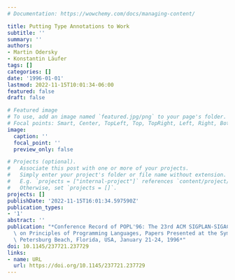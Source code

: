 ```yaml
---
# Documentation: https://wowchemy.com/docs/managing-content/

title: Putting Type Annotations to Work
subtitle: ''
summary: ''
authors:
- Martin Odersky
- Konstantin Läufer
tags: []
categories: []
date: '1996-01-01'
lastmod: 2022-11-15T10:01:34-06:00
featured: false
draft: false

# Featured image
# To use, add an image named `featured.jpg/png` to your page's folder.
# Focal points: Smart, Center, TopLeft, Top, TopRight, Left, Right, BottomLeft, Bottom, BottomRight.
image:
  caption: ''
  focal_point: ''
  preview_only: false

# Projects (optional).
#   Associate this post with one or more of your projects.
#   Simply enter your project's folder or file name without extension.
#   E.g. `projects = ["internal-project"]` references `content/project/deep-learning/index.md`.
#   Otherwise, set `projects = []`.
projects: []
publishDate: '2022-11-15T16:01:34.597590Z'
publication_types:
- '1'
abstract: ''
publication: "*Conference Record of POPL'96: The 23rd ACM SIGPLAN-SIGACT Symposium\
  \ on Principles of Programming Languages, Papers Presented at the Symposium, St.\
  \ Petersburg Beach, Florida, USA, January 21-24, 1996*"
doi: 10.1145/237721.237729
links:
- name: URL
  url: https://doi.org/10.1145/237721.237729
---
```


